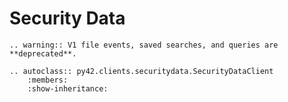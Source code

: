 # Security Data

```{eval-rst}
.. warning:: V1 file events, saved searches, and queries are **deprecated**.
```

```{eval-rst}
.. autoclass:: py42.clients.securitydata.SecurityDataClient
    :members:
    :show-inheritance:
```
